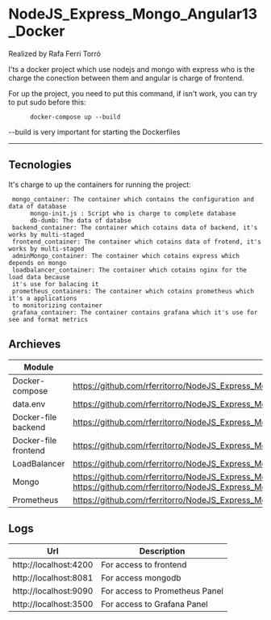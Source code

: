 # NodeJS_Express_Mongo_Angular13_Docker
Realized by Rafa Ferri Torró

I'ts a docker project which use nodejs and mongo with express who is the charge the conection between them and angular is charge of frontend.

For up the project, you need to put this command, if isn't work, you can try to put sudo before this:

          docker-compose up --build
--build is very important for starting the Dockerfiles

<hr>

## Tecnologies

It's charge to up the containers for running the project:
     
     mongo_container: The container which contains the configuration and data of database
          mongo-init.js : Script who is charge to complete database
          db-dumb: The data of databse
     backend_container: The container which cotains data of backend, it's works by multi-staged
     frontend_container: The container which cotains data of frotend, it's works by multi-staged
     adminMongo_container: The container which cotains express which depends on mongo
     loadbalancer_container: The container which cotains nginx for the load data because
     it's use for balacing it
     prometheus_containers: The container which cotains prometheus which it's a applications 
     to monitorizing container
     grafana_container: The container contains grafana which it's use for see and format metrics
     
     
## Archieves
 | Module     | Url |
| ---      | ---       |
| Docker-compose |  https://github.com/rferritorro/NodeJS_Express_Mongo_Angular13_DOCKER/blob/master/docker-compose.yml
| data.env     | https://github.com/rferritorro/NodeJS_Express_Mongo_Angular13_DOCKER/blob/master/data.env 
| Docker-file backend |  https://github.com/rferritorro/NodeJS_Express_Mongo_Angular13_DOCKER/blob/master/backend/Dockerfile    |
Docker-file frontend     | https://github.com/rferritorro/NodeJS_Express_Mongo_Angular13_DOCKER/blob/master/frontend/Dockerfile|
 LoadBalancer | https://github.com/rferritorro/NodeJS_Express_Mongo_Angular13_DOCKER/blob/master/loadbalancer/nginx.conf|
 Mongo |  https://github.com/rferritorro/NodeJS_Express_Mongo_Angular13_DOCKER/blob/master/mongo/mongo-init.js  https://github.com/rferritorro/NodeJS_Express_Mongo_Angular13_DOCKER/blob/master/mongo/mongorestore.sh
|Prometheus     |  https://github.com/rferritorro/NodeJS_Express_Mongo_Angular13_DOCKER/blob/master/prometheus/prometheus.yml|
     
## Logs

 | Url     | Description |
| ---      | ---       |
 http://localhost:4200 | For access to frontend
 http://localhost:8081  | For access mongodb
 http://localhost:9090  | For access to Prometheus Panel
 http://localhost:3500  | For access to Grafana Panel

     
